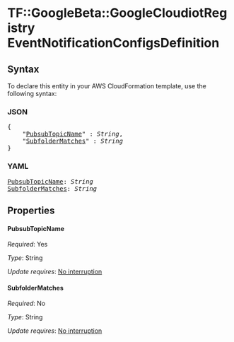 # TF::GoogleBeta::GoogleCloudiotRegistry EventNotificationConfigsDefinition

## Syntax

To declare this entity in your AWS CloudFormation template, use the following syntax:

### JSON

<pre>
{
    "<a href="#pubsubtopicname" title="PubsubTopicName">PubsubTopicName</a>" : <i>String</i>,
    "<a href="#subfoldermatches" title="SubfolderMatches">SubfolderMatches</a>" : <i>String</i>
}
</pre>

### YAML

<pre>
<a href="#pubsubtopicname" title="PubsubTopicName">PubsubTopicName</a>: <i>String</i>
<a href="#subfoldermatches" title="SubfolderMatches">SubfolderMatches</a>: <i>String</i>
</pre>

## Properties

#### PubsubTopicName

_Required_: Yes

_Type_: String

_Update requires_: [No interruption](https://docs.aws.amazon.com/AWSCloudFormation/latest/UserGuide/using-cfn-updating-stacks-update-behaviors.html#update-no-interrupt)

#### SubfolderMatches

_Required_: No

_Type_: String

_Update requires_: [No interruption](https://docs.aws.amazon.com/AWSCloudFormation/latest/UserGuide/using-cfn-updating-stacks-update-behaviors.html#update-no-interrupt)

